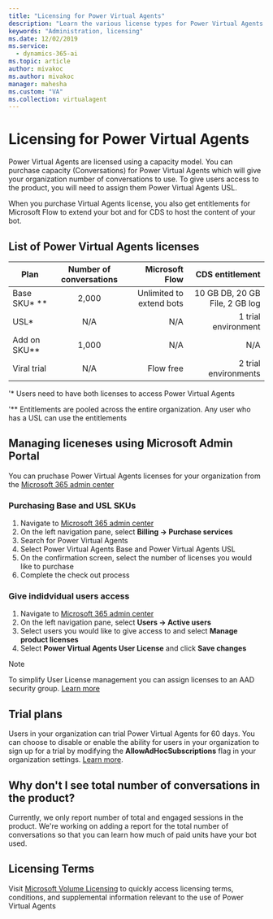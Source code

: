```yaml
---
title: "Licensing for Power Virtual Agents"
description: "Learn the various license types for Power Virtual Agents and learn how to manage access to Power Virtual Agents in your organization"
keywords: "Administration, licensing"
ms.date: 12/02/2019
ms.service:
  - dynamics-365-ai
ms.topic: article
author: mivakoc
ms.author: mivakoc
manager: mahesha
ms.custom: "VA"
ms.collection: virtualagent
---
```


# Licensing for Power Virtual Agents

Power Virtual Agents are licensed using a capacity model. You can purchase capacity (Conversations) for Power Virtual Agents which will give your organization  number of conversations to use. To give users access to the product, you will need to assign them Power Virtual Agents USL. 

When you purchase Virtual Agents license, you also get entitlements for Microsoft Flow to extend your bot and for CDS to host the content of your bot.

## List of Power Virtual Agents licenses

| Plan          | Number of conversations  | Microsoft Flow           | CDS entitlement                |
| ------------- |:------------------------:| ------------------------:| ------------------------------:|
| Base SKU* **  | 2,000                    | Unlimited to extend bots | 10 GB DB, 20 GB File, 2 GB log |
| USL*          | N/A                      |                      N/A |            1 trial environment |
| Add on SKU**  | 1,000                    |                      N/A |                            N/A |
| Viral trial   | N/A                      |                Flow free |           2 trial environments |

'* Users need to have both licenses to access Power Virtual Agents

'** Entitlements are pooled across the entire organization. Any user who has a USL can use the entitlements


## Managing liceneses using Microsoft Admin Portal
You can pruchase Power Virtual Agents licenses for your organization from the [Microsoft 365 admin center](https://admin.microsoft.com/admin/default.aspx)

### Purchasing Base and USL SKUs
1. Navigate to [Microsoft 365 admin center](https://admin.microsoft.com/admin/default.aspx)
2. On the left navigation pane, select **Billing -> Purchase services**
3. Search for Power Virtual Agents
4. Select Power Virtual Agents Base and Power Virtual Agents USL
5. On the confirmation screen, select the number of licenses you would like to purchase
6. Complete the check out process

### Give indidvidual users access
1. Navigate to [Microsoft 365 admin center](https://admin.microsoft.com/admin/default.aspx)
2. On the left navigation pane, select **Users -> Active users**
3. Select users you would like to give access to and select **Manage product licenses**
4. Select **Power Virtual Agents User License** and click **Save changes**

  > [!NOTE]
  > To simplify User License management you can assign licenses to an AAD security group. [Learn more](https://docs.microsoft.com/en-us/azure/active-directory/users-groups-roles/licensing-groups-assign)

## Trial plans
Users in your organization can trial Power Virtual Agents for 60 days.
You can choose to disable or enable the ability for users in your organization to sign up for a trial by modifying the **AllowAdHocSubscriptions** flag in your organization settings. [Learn more](https://docs.microsoft.com/en-us/azure/active-directory/users-groups-roles/directory-self-service-signup). 

## Why don't I see total number of conversations in the product?
Currently, we only report number of total and engaged sessions in the product. We're working on adding a report for the total number of conversations so that you can learn how much of paid units have your bot used.

## Licensing Terms
Visit [Microsoft Volume Licensing](http://www.microsoftvolumelicensing.com/Default.aspx) to quickly access licensing terms, conditions, and supplemental information relevant to the use of Power Virtual Agents
